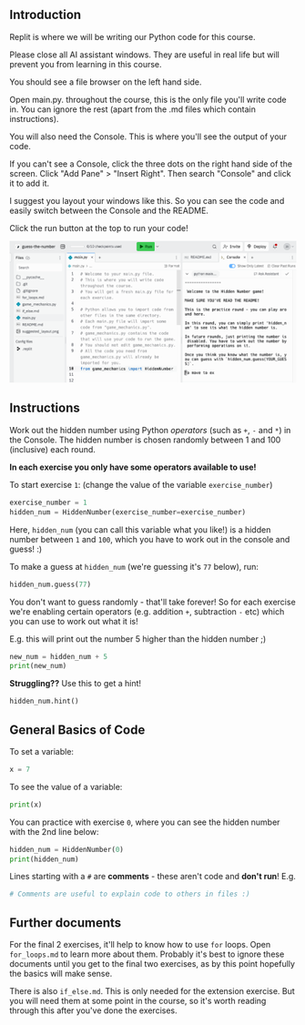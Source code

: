 ## Introduction 

Replit is where we will be writing our Python code for this course.

Please close all AI assistant windows. They are useful in real life but will prevent you from learning in this course.

You should see a file browser on the left hand side.

Open main.py. throughout the course, this is the only file you'll write code in. You can ignore the rest (apart from the .md files which contain instructions).

You will also need the Console. This is where you'll see the output of your code.

If you can't see a Console, click the three dots on the right hand side of the screen. Click "Add Pane" > "Insert Right". Then search "Console" and click it to add it.

I suggest you layout your windows like this. So you can see the code and easily switch between the Console and the README.

Click the run button at the top to run your code!

![Layout](suggested_layout.png)



## Instructions

Work out the hidden number using Python *operators*
(such as `+`, `-` and `*`) in the Console. The hidden number is
chosen randomly between 1 and 100 (inclusive) each round.

**In each exercise you only have some operators available to use!**

To start exercise `1`: (change the value of the variable `exercise_number`)

```python
exercise_number = 1
hidden_num = HiddenNumber(exercise_number=exercise_number)
```

Here, `hidden_num` (you can call this variable what you like!) is a hidden number
between `1` and `100`, which you have to work out in the console and guess! :)

To make a guess at `hidden_num` (we're guessing it's `77` below), run:
```python
hidden_num.guess(77)
```

You don't want to guess randomly - that'll take forever! So for each exercise we're enabling certain operators (e.g. addition `+`, subtraction `-` etc) which you can use to work out what it is!

E.g. this will print out the number 5 higher than the hidden number ;)
```python
new_num = hidden_num + 5
print(new_num)
```

**Struggling??** Use this to get a hint!

```python
hidden_num.hint()
```

## General Basics of Code

To set a variable:
```python
x = 7
```

To see the value of a variable:
```python
print(x)
```


You can practice with exercise `0`, where you can see the
hidden number with the 2nd line below:

```python
hidden_num = HiddenNumber(0)
print(hidden_num)
```


 Lines starting with a `#` are **comments** - these aren't code and **don't run**! E.g.
```python
# Comments are useful to explain code to others in files :)
```

## Further documents

For the final 2 exercises, it'll help to know how to use `for` loops.
Open `for_loops.md` to learn more about them. Probably it's best to ignore these documents until you get to the final two exercises, as by this point hopefully the basics will make sense.


There is also `if_else.md`. This is only needed for the extension exercise. But you will need them at some point in the course, so it's worth reading through this after you've done the exercises.